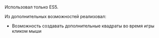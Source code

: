 Использовал только ES5.

Из дополнительных возможностей реализовал:
 * Возможность создавать дополнительные квадраты во время игры кликом мыши